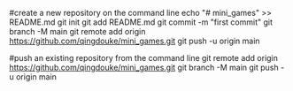 #create a new repository on the command line
echo "# mini_games" >> README.md
git init
git add README.md
git commit -m "first commit"
git branch -M main
git remote add origin https://github.com/qingdouke/mini_games.git
git push -u origin main


#push an existing repository from the command line
git remote add origin https://github.com/qingdouke/mini_games.git
git branch -M main
git push -u origin main